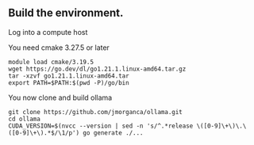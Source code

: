 ## Build the environment.

Log into a compute host

You need cmake 3.27.5 or later

    module load cmake/3.19.5  
    wget https://go.dev/dl/go1.21.1.linux-amd64.tar.gz
    tar -xzvf go1.21.1.linux-amd64.tar 
    export PATH=$PATH:$(pwd -P)/go/bin

You now clone and build ollama

    git clone https://github.com/jmorganca/ollama.git
    cd ollama
    CUDA_VERSION=$(nvcc --version | sed -n 's/^.*release \([0-9]\+\)\.\([0-9]\+\).*$/\1/p') go generate ./...
    
